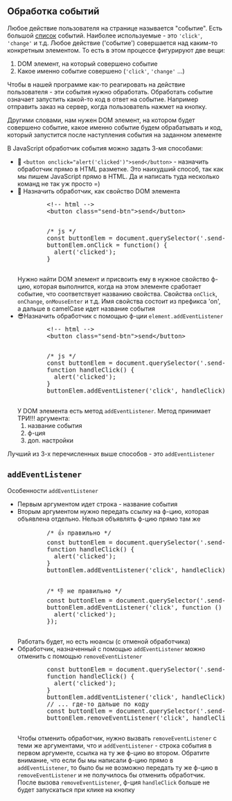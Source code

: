 <h2>Обработка событий</h2>

<p>Любое действие пользователя на странице называется "событие". Есть большой <a rel="noopener noreferrer" target="_blank" href="https://developer.mozilla.org/en-US/docs/Web/Events">список</a> событий. Наиболее используемые - это <code>'click'</code>, <code>'change'</code> и т.д. Любое действие ('событие') совершается над каким-то конкретным элементом. То есть в этом процессе фигурируют две вещи: 
  <ol>
    <li>DOM элемент, на который совершено событие</li>
    <li>Какое именно событие совершено (<code>'click'</code>, <code>'change'</code> ...)</li>
  </ol>    
</p>

<p>Чтобы в нашей программе как-то реагировать на действие пользователя - эти события нужно обработать. Обработать событие означает запустить какой-то код в ответ на событие. Например отправить заказ на сервер, когда пользователь нажмет на кнопку.</p>

<p>Другими словами, нам нужен DOM элемент, на котором будет совершено событие, какое именно событие будем обрабатывать и код, который запустится после наступления события на заданном элементе</p>

<p>В JavaScript обработчик события можно задать 3-мя способами:
  <ul>
    <li>💩 <code>&lt;button onclick="alert('clicked')"&gt;send&lt;/button&gt;</code> - назначить обработчик прямо в HTML разметке. Это наихудший способ, так как мы пишем JavaScript прямо в HTML. Да и написать туда несколько команд не так уж просто =)</li>
    <li>💩 Назначить обработчик, как свойство DOM элемента
      <pre>
        &lt;!-- html --&gt;
        &lt;button class="send-btn"&gt;send&lt;/button&gt;
      </pre>
      <pre>
        /* js */
        const buttonElem = document.querySelector('.send-btn');
        buttonElem.onClick = function() {
          alert('clicked');
        }
      </pre>
      Нужно найти DOM элемент и присвоить ему в нужное свойство ф-цию, которая выполнится, когда на этом элементе сработает событие, что соответствует названию свойства. Свойства <code>onClick</code>, <code>onChange</code>, <code>onMouseEnter</code> и т.д. Имя свойства состоит из префикса 'on', а дальше в camelCase идет название события 
    </li>
    <li>😎Назначить обработчик с помощью ф-ции <code>element.addEventListener</code>
      <pre>
        &lt;!-- html --&gt;
        &lt;button class="send-btn"&gt;send&lt;/button&gt;
      </pre>
      <pre>
        /* js */
        const buttonElem = document.querySelector('.send-btn');
        function handleClick() {
          alert('clicked');
        }
        buttonElem.addEventListener('click', handleClick);
      </pre>
      У DOM элемента есть метод <code>addEventListener</code>. Метод принимает ТРИ!!! аргумента:
      <ol>
        <li>название события</li>
        <li>ф-ция</li>
        <li>доп. настройки</li>
      </ol>
    </li>
  </ul>

  Лучший из 3-х перечисленных выше способов - это <code>addEventListener</code>
</p>


<h2><code>addEventListener</code></h2>

<p>
  Особенности <code>addEventListener</code>
  <ul>
    <li>Первым аргументом идет строка - название события</li>
    <li>Вторым аргументом нужно передать ссылку на ф-цию, которая объявлена отдельно. Нельзя объявлять ф-цию прямо там же
      <pre>
        /* 👍 правильно */
        const buttonElem = document.querySelector('.send-btn');
        function handleClick() {
          alert('clicked');
        }
        buttonElem.addEventListener('click', handleClick);
      </pre>
      <pre>
        /* 👎 не правильно */
        const buttonElem = document.querySelector('.send-btn');
        buttonElem.addEventListener('click', function () {
          alert('clicked');
        });
      </pre>
      Работать будет, но есть нюансы (с отменой обработчика)
    </li>
    <li>Обработчик, назначенный с помощью <code>addEventListener</code> можно отменить с помощью <code>removeEventListener</code>
      <pre>
        const buttonElem = document.querySelector('.send-btn');
        function handleClick() {
          alert('clicked');
        }
        buttonElem.addEventListener('click', handleClick);
        // ... где-то дальше по коду
        const buttonElem = document.querySelector('.send-btn');
        buttonElem.removeEventListener('click', handleClick);
      </pre>
      Чтобы отменить обработчик, нужно вызвать <code>removeEventListener</code> с теми же аргументами, что и <code>addEventListener</code> - строка события в первом аргументе, ссылка на ту же ф-цию во втором. Обратите внимание, что если бы мы написали ф-цию прямо в <code>addEventListener</code>, то было бы не возможно передать ту же ф-цию в <code>removeEventListener</code> и не получилось бы отменить обработчик. После вызова <code>removeEventListener</code>, ф-ция <code>handleClick</code> больше не будет запускаться при клике на кнопку
    </li>
  </ul>
</p>
